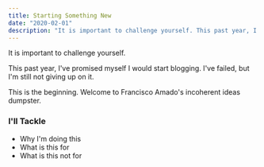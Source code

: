 ```yaml
---
title: Starting Something New
date: "2020-02-01"
description: "It is important to challenge yourself. This past year, I've promised myself I would start blogging. I've failed, but I'm still not giving up on it. This is the beginning. Welcome to Francisco Amado's incoherent ideas dumpster."
---
```



It is important to challenge yourself.

This past year, I've promised myself I would start blogging. 
I've failed, but I'm still not giving up on it. 

This is the beginning. Welcome to Francisco Amado's incoherent ideas dumpster.

### I'll Tackle

- Why I'm doing this
- What is this for
- What is this not for
